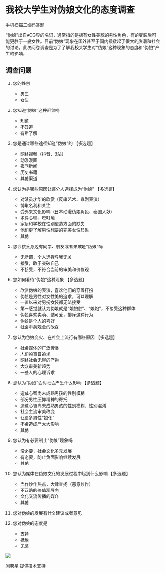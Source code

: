 # 我校大学生对伪娘文化的态度调查

手机扫描二维码答题

“伪娘”出自ACG界的名词，通常指的是拥有女性美貌的男性角色，有的变装后可能更胜于一般女性。目前“伪娘”现象在国外甚至于国内都掀起了很大的热潮和社会的讨论。此次问卷调查是为了了解我校大学生对“伪娘”这种现象的态度和“伪娘”产生的影响。

## 调查问题

1. 您的性别
   - 男生
   - 女生

2. 您知道“伪娘”这种群体吗
   - 知道
   - 不知道
   - 有所了解

3. 您是通过哪些途径知道“伪娘”的 【多选题】
   - 网络视频（抖音、B站）
   - 动漫漫画
   - 报刊新闻
   - 历史书籍
   - 其他渠道

4. 您认为是哪些原因让部分人选择成为“伪娘” 【多选题】
   - 对演员才华的欣赏（反串艺术、京剧表演）
   - 博取名利和关注
   - 受外来文化影响（日本动漫伪娘角色、泰国人妖）
   - 求异心理、赶时髦
   - 家庭和学校在性别塑造方面的缺失
   - 他们更了解男性想要的完美女性形象
   - 其他

5. 您会接受身边有同学、朋友或者亲戚是“伪娘”吗
   - 无所谓，个人选择与我无关
   - 接受，敢于突破自己
   - 不接受，不符合当前的审美和价值观

6. 您如何看待“伪娘”这种现象 【多选题】
   - 欣赏伪娘的表演，喜欢他们的穿着打扮
   - 伪娘是男性对女性美的追求，可以理解
   - 一直以来对男扮女装都无法接受
   - 第一感觉就认为伪娘就是“娘娘腔”、“娘炮”，不接受这种群体
   - 伪娘喜欢卖萌、装可爱，排斥这种行为
   - 伪娘是个人的喜好
   - 社会审美观念的改变

7. 您认为伪娘变火、在社会上流行有哪些原因 【多选题】
   - 社会媒体的广泛传播
   - 人们的盲目追求
   - 网络社会无聊的产物
   - 大众审美新趋势
   - 一些人的心理诉求

8. 您认为“伪娘”会对社会产生什么影响 【多选题】
   - 造成心智尚未成熟男孩的性别模糊
   - 部分男性压抑精神的寄托
   - 造成心智尚未成熟男孩的性别模糊、性别混淆
   - 社会主流审美改变
   - 让更多男性“娘化”
   - 不会造成严太大影响
   - 其他

9. 您认为有必要制止“伪娘”现象吗
   - 没必要，社会文化多元发展
   - 有必要，防止负面影响继续发展
   - 其他

10. 您认为媒体在伪娘文化的发展过程中起到什么影响 【多选题】
    - 当作炒作热点，大肆宣扬（恶意炒作）
    - 不正确的价值观导向
    - 文化交流传播的媒介
    - 其他

11. 您对伪娘的发展有什么建议或者意见

12. 您对伪娘的态度是
    - 支持
    - 抵触
    - 无感

![](//image.wjx.cn/layer/theme/default/loading-1.gif)

[问卷星](https://www.wjx.cn/ "问卷星_不止问卷调查/在线考试") 提供技术支持
<!-- tcd_original_link https://www.wjx.cn/vj/hG4c5Us.aspx -->
